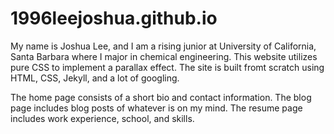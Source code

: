 # 1996leejoshua.github.io
My name is Joshua Lee, and I am a rising junior at University of California, Santa Barbara where I major in chemical engineering. This website utilizes pure CSS to implement a parallax effect. The site is built fromt scratch using HTML, CSS, Jekyll, and a lot of googling.

The home page consists of a short bio and contact information. The blog page includes blog posts of whatever is on my mind. The resume page includes work experience, school, and skills. 
